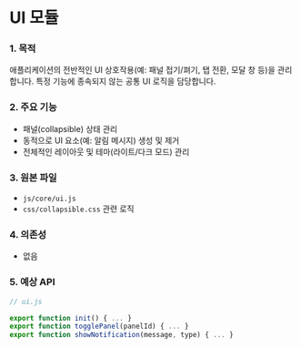 # UI 모듈

### 1. 목적
애플리케이션의 전반적인 UI 상호작용(예: 패널 접기/펴기, 탭 전환, 모달 창 등)을 관리합니다. 특정 기능에 종속되지 않는 공통 UI 로직을 담당합니다.

### 2. 주요 기능
- 패널(collapsible) 상태 관리
- 동적으로 UI 요소(예: 알림 메시지) 생성 및 제거
- 전체적인 레이아웃 및 테마(라이트/다크 모드) 관리

### 3. 원본 파일
- `js/core/ui.js`
- `css/collapsible.css` 관련 로직

### 4. 의존성
- 없음

### 5. 예상 API

```javascript
// ui.js

export function init() { ... }
export function togglePanel(panelId) { ... }
export function showNotification(message, type) { ... }
```
